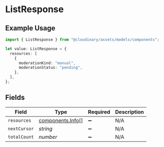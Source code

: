# ListResponse

## Example Usage

```typescript
import { ListResponse } from "@cloudinary/assets/models/components";

let value: ListResponse = {
  resources: [
    {
      moderationKind: "manual",
      moderationStatus: "pending",
    },
  ],
};
```

## Fields

| Field                                                | Type                                                 | Required                                             | Description                                          |
| ---------------------------------------------------- | ---------------------------------------------------- | ---------------------------------------------------- | ---------------------------------------------------- |
| `resources`                                          | [components.Info](../../models/components/info.md)[] | :heavy_minus_sign:                                   | N/A                                                  |
| `nextCursor`                                         | *string*                                             | :heavy_minus_sign:                                   | N/A                                                  |
| `totalCount`                                         | *number*                                             | :heavy_minus_sign:                                   | N/A                                                  |